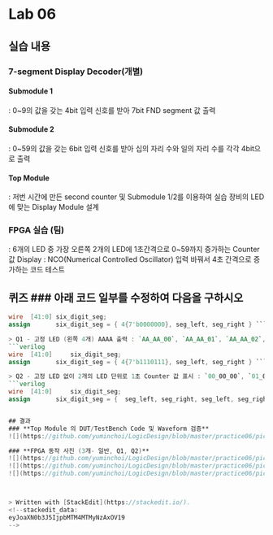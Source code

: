# Lab 06
## 실습 내용
### **7-segment Display Decoder(개별)**
#### **Submodule 1**
: 0~9의 값을 갖는 4bit 입력 신호를 받아 7bit FND segment 값 출력
#### **Submodule 2**
: 0~59의 값을 갖는 6bit 입력 신호를 받아 십의 자리 수와 일의 자리 수를 각각 4bit으로 출력
#### **Top Module** 
: 저번 시간에 만든 second counter  및 Submodule 1/2를 이용하여 실습 장비의 LED에 맞는 Display Module 설계

### FPGA 실습 (팀)
 : 6개의 LED 중 가장 오른쪽 2개의 LED에 1초간격으로 0~59까지 증가하는 Counter 값 Display
: NCO(Numerical Controlled Oscillator) 입력 바꿔서 4초 간격으로 증가하는 코드 테스트

## 퀴즈 ### 아래 코드 일부를 수정하여 다음을 구하시오 
```verilog 
wire  [41:0] six_digit_seg; 
assign       six_digit_seg = { 4{7'b0000000}, seg_left, seg_right } ``` 

> Q1 - 고정 LED (왼쪽 4개) AAAA 출력 : `AA_AA_00`, `AA_AA_01`, `AA_AA_02`, … 순으로 LED 변경
```verilog
wire  [41:0]	 six_digit_seg; 
assign       six_digit_seg = { 4{7'b1110111}, seg_left, seg_right } ``` 

> Q2 - 고정 LED 없이 2개의 LED 단위로 1초 Counter 값 표시 : `00_00_00`, `01_01_01`, `02_02_02`, … 순으로 LED 변경
```verilog
wire  [41:0]	 six_digit_seg; 
assign       six_digit_seg = {  seg_left, seg_right, seg_left, seg_right, seg_left, seg_right } ``` 


## 결과 
### **Top Module 의 DUT/TestBench Code 및 Waveform 검증**
![](https://github.com/yuminchoi/LogicDesign/blob/master/practice06/picture/waveform.PNG)

### **FPGA 동작 사진 (3개- 일반, Q1, Q2)**
![](https://github.com/yuminchoi/LogicDesign/blob/master/practice06/picture/fpga.jpg)
![](https://github.com/yuminchoi/LogicDesign/blob/master/practice06/picture/quiz01.jpg)
![](https://github.com/yuminchoi/LogicDesign/blob/master/practice06/picture/quiz02.jpg)



> Written with [StackEdit](https://stackedit.io/).
<!--stackedit_data:
eyJoaXN0b3J5IjpbMTM4MTMyNzAxOV19
-->
